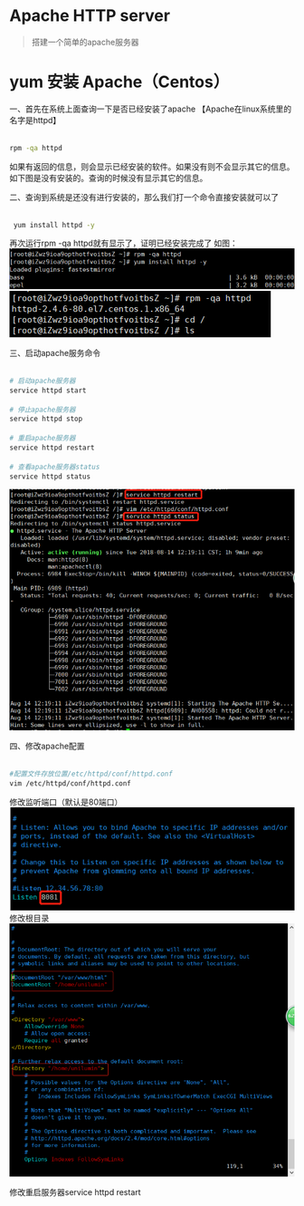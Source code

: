 # Apache HTTP server
> 搭建一个简单的apache服务器

# yum 安装 Apache（Centos）
一、首先在系统上面查询一下是否已经安装了apache 【Apache在linux系统里的名字是httpd】

``` bash

rpm -qa httpd
```

如果有返回的信息，则会显示已经安装的软件。如果没有则不会显示其它的信息。如下图是没有安装的。查询的时候没有显示其它的信息。

二、查询到系统是还没有进行安装的，那么我们打一个命令直接安装就可以了
``` bash

 yum install httpd -y
```

再次运行rpm -qa httpd就有显示了，证明已经安装完成了
如图：
![demo](https://github.com/flyweiing/flyweiing/blob/master/notes/images/apache1.jpg)
![demo](https://github.com/flyweiing/flyweiing/blob/master/notes/images/apache2.jpg)

三、启动apache服务命令

``` bash

# 启动apache服务器
service httpd start

# 停止apache服务器
service httpd stop

# 重启apache服务器
service httpd restart

# 查看apache服务器status
service httpd status

```
![demo](https://github.com/flyweiing/flyweiing/blob/master/notes/images/apache4.png)

四、修改apache配置

``` bash

#配置文件存放位置/etc/httpd/conf/httpd.conf
vim /etc/httpd/conf/httpd.conf
```

修改监听端口（默认是80端口）
![demo](https://github.com/flyweiing/flyweiing/blob/master/notes/images/apache5.jpg)
修改根目录
![demo](https://github.com/flyweiing/flyweiing/blob/master/notes/images/apache3.jpg)

修改重启服务器service httpd restart

